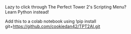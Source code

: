Lazy to click through The Perfect Tower 2's Scripting Menu?     
Learn Python instead! 

Add this to a colab notebook using
!pip install git+https://github.com/cookiedan42/TPT2AI.git
